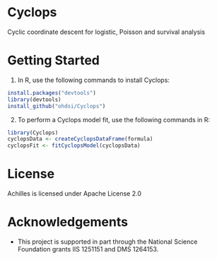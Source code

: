 Cyclops
========================

Cyclic coordinate descent for logistic, Poisson and survival analysis 

Getting Started
===============

1. In R, use the following commands to install Cyclops:

  ```r
  install.packages("devtools")
  library(devtools)
  install_github("ohdsi/Cyclops") 
  ```

2. To perform a Cyclops model fit, use the following commands in R:

  ```r
  library(Cyclops)
  cyclopsData <- createCyclopsDataFrame(formula)
  cyclopsFit <- fitCyclopsModel(cyclopsData)
  ```
    
License
=======
Achilles is licensed under Apache License 2.0

# Acknowledgements
- This project is supported in part through the National Science Foundation grants IIS 1251151 and DMS 1264153.
